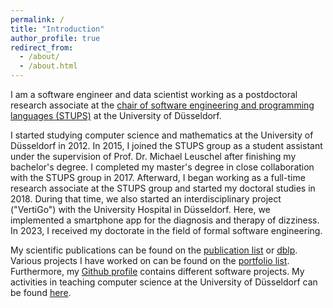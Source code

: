 ```yaml
---
permalink: /
title: "Introduction"
author_profile: true
redirect_from: 
  - /about/
  - /about.html
---
```


I am a software engineer and data scientist working as a postdoctoral research associate at the [chair of software engineering and programming languages (STUPS)](https://www.cs.hhu.de/lehrstuehle-und-arbeitsgruppen/softwaretechnik-und-programmiersprachen.html) at the University of Düsseldorf.

I started studying computer science and mathematics at the University of Düsseldorf in 2012.
In 2015, I joined the STUPS group as a student assistant under the supervision of Prof. Dr. Michael Leuschel after finishing my bachelor's degree.
I completed my master's degree in close collaboration with the STUPS group in 2017.
Afterward, I began working as a full-time research associate at the STUPS group and started my doctoral studies in 2018.
During that time, we also started an interdisciplinary project ("VertiGo") with the University Hospital in Düsseldorf.
Here, we implemented a smartphone app for the diagnosis and therapy of dizziness.
In 2023, I received my doctorate in the field of formal software engineering.

My scientific publications can be found on the [publication list](https://joshua27.github.io/publications/) or [dblp](https://dblp.uni-trier.de/pid/179/7405.html).
Various projects I have worked on can be found on the [portfolio list](https://joshua27.github.io/portfolio/).
Furthermore, my [Github profile](https://github.com/joshua27) contains different software projects.
My activities in teaching computer science at the University of Düsseldorf can be found [here](https://joshua27.github.io/teaching/).
